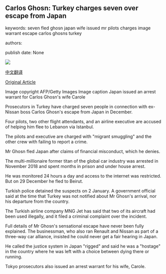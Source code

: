 ## Carlos Ghosn: Turkey charges seven over escape from Japan

keywords: seven fled ghosn japan wife issued mr pilots charges image warrant escape carlos ghosns turkey

authors: 

publish date: None

![](https://ichef.bbci.co.uk/news/1024/branded_news/14169/production/_110418228_ghosns.jpg)

[中文翻译](Carlos%20Ghosn%3A%20Turkey%20charges%20seven%20over%20escape%20from%20Japan_zh.md)

[Original Article](https://www.bbc.com/news/business-52589319)

Image copyright AFP/Getty Images Image caption Japan issued an arrest warrant for Carlos Ghosn's wife Carole

Prosecutors in Turkey have charged seven people in connection with ex-Nissan boss Carlos Ghosn's escape from Japan in December.

Four pilots, two other flight attendants, and an airline executive are accused of helping him flee to Lebanon via Istanbul.

The pilots and executive are charged with "migrant smuggling" and the other crew with failing to report a crime.

Mr Ghosn fled Japan after claims of financial misconduct, which he denies.

The multi-millionaire former titan of the global car industry was arrested in November 2018 and spent months in prison and under house arrest.

He was monitored 24 hours a day and access to the internet was restricted. But on 29 December he fled to Beirut.

Turkish police detained the suspects on 2 January. A government official said at the time that Turkey was not notified about Mr Ghosn's arrival, nor his departure from the country.

The Turkish airline company MNG Jet has said that two of its aircraft had been used illegally, and it filed a criminal complaint over the incident.

Full details of Mr Ghosn's sensational escape have never been fully explained. The businessman, who also ran Renault and Nissan as part of a three-way car alliance, insisted he could never get a fair hearing in Japan.

He called the justice system in Japan "rigged" and said he was a "hostage" in the country where he was left with a choice between dying there or running.

Tokyo prosecutors also issued an arrest warrant for his wife, Carole.